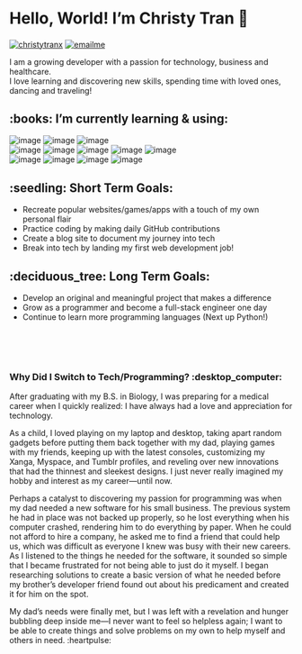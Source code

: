 ### <h1>Hello, World! I’m Christy Tran :wave:</h1>

<!-- Contact Links -->

<div class="contact">

<a href="https://linkedin.com/in/christytranx"><img align="center" src="https://img.shields.io/badge/LinkedIn-0077B5?style=for-the-badge&logo=linkedin&logoColor=white" alt="christytranx"/></a> <a href="mailto:christytranmba@gmail.com"><img align="center" src="https://img.shields.io/badge/Gmail-D14836?style=for-the-badge&logo=gmail&logoColor=white" alt="emailme"/></a>

</div>

<div class="description">

<p> I am a growing developer with a passion for technology, business and healthcare. 
<br> I love learning and discovering new skills, spending time with loved ones, dancing and traveling! </p>

</div>

<div class="journeyToCode">

  <h2>:books: I’m currently learning & using:</h2>
  
  <div class="programIcons>
  
  ![image](https://img.shields.io/badge/HTML5-E34F26?style=for-the-badge&logo=html5&logoColor=white) 
  ![image](https://img.shields.io/badge/CSS3-1572B6?style=for-the-badge&logo=css3&logoColor=white) 
  ![image](https://img.shields.io/badge/JavaScript-323330?style=for-the-badge&logo=javascript&logoColor=F7DF1E)
  ![image](https://img.shields.io/badge/json-5E5C5C?style=for-the-badge&logo=json&logoColor=white) 
  <br>
  ![image](https://img.shields.io/badge/React-20232A?style=for-the-badge&logo=react&logoColor=61DAFB)
  ![image](https://img.shields.io/badge/Node.js-339933?style=for-the-badge&logo=nodedotjs&logoColor=white) 
  ![image](https://img.shields.io/badge/Bootstrap-563D7C?style=for-the-badge&logo=bootstrap&logoColor=white) 
  ![image](https://img.shields.io/badge/jQuery-0769AD?style=for-the-badge&logo=jquery&logoColor=white) 
  ![image](https://img.shields.io/badge/Express.js-000000?style=for-the-badge&logo=express&logoColor=white) 
  <br>
  ![image](	https://img.shields.io/badge/Hyper-000000?style=for-the-badge&logo=hyper&logoColor=white) 
  ![image](https://img.shields.io/badge/MongoDB-4EA94B?style=for-the-badge&logo=mongodb&logoColor=white)
  ![image](https://img.shields.io/badge/SQLite-07405E?style=for-the-badge&logo=sqlite&logoColor=white) 
  ![image](https://img.shields.io/badge/npm-CB3837?style=for-the-badge&logo=npm&logoColor=white)
  
  </div>
  
  <div class="goals">
  
  <h2>:seedling: Short Term Goals:</h2>
  
  <ul>
  <li>Recreate popular websites/games/apps with a touch of my own personal flair</li>
  <li>Practice coding by making daily GitHub contributions</li>
  <li>Create a blog site to document my journey into tech</li>
  <li>Break into tech by landing my first web development job!</li>
  </ul>
  
  <h2>:deciduous_tree: Long Term Goals:</h2>
  
  <ul>
  <li>Develop an original and meaningful project that makes a difference</li>
  <li>Grow as a programmer and become a full-stack engineer one day</li>
  <li>Continue to learn more programming languages (Next up Python!)</li>
  
  </ul>
  
  </div>

</div>

<br>
<br>
<br>

<div class="careerChange">

<h3>Why Did I Switch to Tech/Programming? :desktop_computer:</h3>

<p>After graduating with my B.S. in Biology, I was preparing for a medical career when I quickly realized: I have always had a love and appreciation for technology. </p>

<p>As a child, I loved playing on my laptop and desktop, taking apart random gadgets before putting them back together with my dad, playing games with my friends, keeping up with the latest consoles, customizing my Xanga, Myspace, and Tumblr profiles, and reveling over new innovations that had the thinnest and sleekest designs. I just never really imagined my hobby and interest as my career—until now.</p>

<p>Perhaps a catalyst to discovering my passion for programming was when my dad needed a new software for his small business. The previous system he had in place was not backed up properly, so he lost everything when his computer crashed, rendering him to do everything by paper. When
he could not afford to hire a company, he asked me to find a friend that could help us, which was difficult as everyone I knew was busy with their new careers. As I listened to the things he needed for the software, it sounded so simple that I became frustrated for not being able to just do it myself. I began researching solutions  to create a basic version of what he needed before my brother’s developer friend found out about his predicament and created it for him on the spot.</p>

<p>My dad’s needs were finally met, but I was left with a revelation and hunger bubbling deep inside me—I never want to feel so helpless again; I want to be able to create things and solve problems on my own to help myself and others in need. :heartpulse:</p>

<!-- <p>As I learn fundamental web development concepts and explore the GitHub community, the amount of teamwork and collaboration I’ve witnessed has truly fascinated me. I’m currently a bit of a lurker in this large community, but I hope to grow into a more helpful member with each day!</p> -->

</div>












